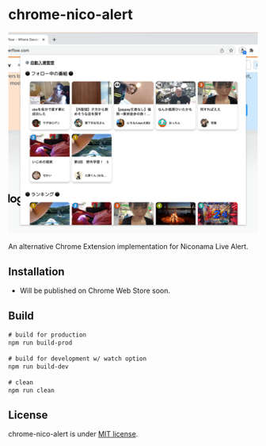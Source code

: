 # chrome-nico-alert

<img src="./docs/images/screenshot.png" alt="screenshot">

An alternative Chrome Extension implementation for Niconama Live Alert.

## Installation

* Will be published on Chrome Web Store soon.

## Build

```shell
# build for production
npm run build-prod

# build for development w/ watch option
npm run build-dev

# clean
npm run clean
```

## License

chrome-nico-alert is under [MIT license](https://en.wikipedia.org/wiki/MIT_License).
